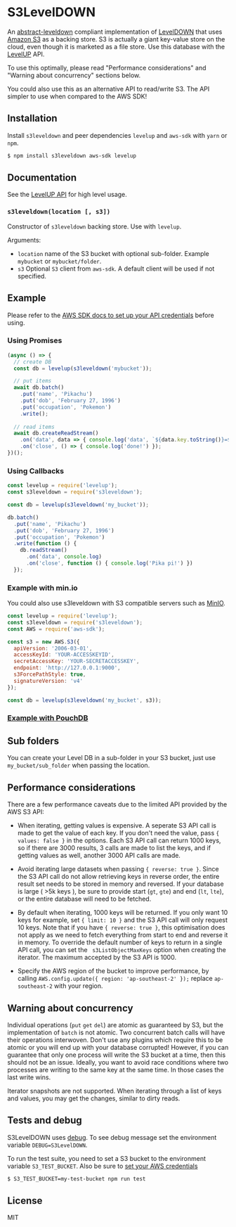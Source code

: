 # S3LevelDOWN

An [abstract-leveldown](https://github.com/Level/abstract-leveldown) compliant implementation of [LevelDOWN](https://github.com/Level/leveldown) that uses [Amazon S3](https://aws.amazon.com/s3/) as a backing store. S3 is actually a giant key-value store on the cloud, even though it is marketed as a file store. Use this database with the [LevelUP](https://github.com/Level/levelup/) API.

To use this optimally, please read "Performance considerations" and "Warning about concurrency" sections below.

You could also use this as an alternative API to read/write S3. The API simpler to use when compared to the AWS SDK!

## Installation

Install `s3leveldown` and peer dependencies `levelup` and `aws-sdk` with `yarn` or `npm`.

```bash
$ npm install s3leveldown aws-sdk levelup
```

## Documentation

See the [LevelUP API](https://github.com/Level/levelup#api) for high level usage.

### `s3leveldown(location [, s3])`

Constructor of `s3leveldown` backing store. Use with `levelup`.

Arguments:
* `location` name of the S3 bucket with optional sub-folder. Example `mybucket` or `mybucket/folder`.
* `s3` Optional `S3` client from `aws-sdk`. A default client will be used if not specified.

## Example

Please refer to the [AWS SDK docs to set up your API credentials](http://docs.aws.amazon.com/sdk-for-javascript/v2/developer-guide/setting-credentials-node.html) before using.

### Using Promises

```js
(async () => {
  // create DB
  const db = levelup(s3leveldown('mybucket'));

  // put items
  await db.batch()
    .put('name', 'Pikachu')
    .put('dob', 'February 27, 1996')
    .put('occupation', 'Pokemon')
    .write();
  
  // read items
  await db.createReadStream()
    .on('data', data => { console.log('data', `${data.key.toString()}=${data.value.toString()}`); })
    .on('close', () => { console.log('done!') });
})();
```

### Using Callbacks

```js
const levelup = require('levelup');
const s3leveldown = require('s3leveldown');

const db = levelup(s3leveldown('my_bucket'));

db.batch()
  .put('name', 'Pikachu')
  .put('dob', 'February 27, 1996')
  .put('occupation', 'Pokemon')
  .write(function () { 
    db.readStream()
      .on('data', console.log)
      .on('close', function () { console.log('Pika pi!') })
  });
```

### Example with min.io

You could also use s3leveldown with S3 compatible servers such as [MinIO](https://github.com/minio/minio).

```js
const levelup = require('levelup');
const s3leveldown = require('s3leveldown');
const AWS = require('aws-sdk');

const s3 = new AWS.S3({
  apiVersion: '2006-03-01',
  accessKeyId: 'YOUR-ACCESSKEYID',
  secretAccessKey: 'YOUR-SECRETACCESSKEY',
  endpoint: 'http://127.0.0.1:9000',
  s3ForcePathStyle: true,
  signatureVersion: 'v4'
});

const db = levelup(s3leveldown('my_bucket', s3));
```

### [Example with PouchDB](./examples/pouchdb)

## Sub folders

You can create your Level DB in a sub-folder in your S3 bucket, just use `my_bucket/sub_folder` when passing the location.

## Performance considerations

There are a few performance caveats due to the limited API provided by the AWS S3 API:

* When iterating, getting values is expensive. A seperate S3 API call is made to get the value of each key. If you don't need the value, pass `{ values: false }` in the options. Each S3 API call can return 1000 keys, so if there are 3000 results, 3 calls are made to list the keys, and if getting values as well, another 3000 API calls are made.

* Avoid iterating large datasets when passing `{ reverse: true }`. Since the S3 API call do not allow retrieving keys in reverse order, the entire result set needs to be stored in memory and reversed. If your database is large ( >5k keys ), be sure to provide start (`gt`, `gte`) and end (`lt`, `lte`), or the entire database will need to be fetched.

* By default when iterating, 1000 keys will be returned. If you only want 10 keys for example, set `{ limit: 10 }` and the S3 API call will only request 10 keys. Note that if you have `{ reverse: true }`, this optimisation does not apply as we need to fetch everything from start to end and reverse it in memory. To override the default number of keys to return in a single API call,  you can set the ` s3ListObjectMaxKeys` option when creating the iterator. The maximum accepted by the S3 API is 1000.

* Specify the AWS region of the bucket to improve performance, by calling `AWS.config.update({ region: 'ap-southeast-2' });` replace `ap-southeast-2` with your region.

## Warning about concurrency

Individual operations (`put` `get` `del`) are atomic as guaranteed by S3, but the implementation of `batch` is not atomic. Two concurrent batch calls will have their operations interwoven. Don't use any plugins which require this to be atomic or you will end up with your database corrupted! However, if you can guarantee that only one process will write the S3 bucket at a time, then this should not be an issue. Ideally, you want to avoid race conditions where two processes are writing to the same key at the same time. In those cases the last write wins.

Iterator snapshots are not supported. When iterating through a list of keys and values, you may get the changes, similar to dirty reads.

## Tests and debug

S3LevelDOWN uses [debug](https://github.com/visionmedia/debug). To see debug message set the environment variable `DEBUG=S3LevelDOWN`.

To run the test suite, you need to set a S3 bucket to the environment variable `S3_TEST_BUCKET`. Also be sure to [set your AWS credentials](http://docs.aws.amazon.com/cli/latest/userguide/cli-chap-getting-started.html)

```bash
$ S3_TEST_BUCKET=my-test-bucket npm run test
```

## License

MIT
